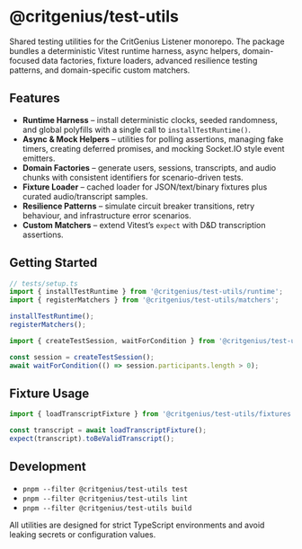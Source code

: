 # @critgenius/test-utils

Shared testing utilities for the CritGenius Listener monorepo. The package bundles a deterministic
Vitest runtime harness, async helpers, domain-focused data factories, fixture loaders, advanced
resilience testing patterns, and domain-specific custom matchers.

## Features

- **Runtime Harness** – install deterministic clocks, seeded randomness, and global polyfills with a
  single call to `installTestRuntime()`.
- **Async & Mock Helpers** – utilities for polling assertions, managing fake timers, creating
  deferred promises, and mocking Socket.IO style event emitters.
- **Domain Factories** – generate users, sessions, transcripts, and audio chunks with consistent
  identifiers for scenario-driven tests.
- **Fixture Loader** – cached loader for JSON/text/binary fixtures plus curated audio/transcript
  samples.
- **Resilience Patterns** – simulate circuit breaker transitions, retry behaviour, and
  infrastructure error scenarios.
- **Custom Matchers** – extend Vitest’s `expect` with D&D transcription assertions.

## Getting Started

```ts
// tests/setup.ts
import { installTestRuntime } from '@critgenius/test-utils/runtime';
import { registerMatchers } from '@critgenius/test-utils/matchers';

installTestRuntime();
registerMatchers();
```

```ts
import { createTestSession, waitForCondition } from '@critgenius/test-utils';

const session = createTestSession();
await waitForCondition(() => session.participants.length > 0);
```

## Fixture Usage

```ts
import { loadTranscriptFixture } from '@critgenius/test-utils/fixtures';

const transcript = await loadTranscriptFixture();
expect(transcript).toBeValidTranscript();
```

## Development

- `pnpm --filter @critgenius/test-utils test`
- `pnpm --filter @critgenius/test-utils lint`
- `pnpm --filter @critgenius/test-utils build`

All utilities are designed for strict TypeScript environments and avoid leaking secrets or
configuration values.
